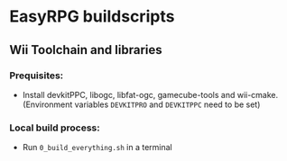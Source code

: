 # EasyRPG buildscripts

## Wii Toolchain and libraries

### Prequisites:

- Install devkitPPC, libogc, libfat-ogc, gamecube-tools and wii-cmake.
  (Environment variables `DEVKITPRO` and `DEVKITPPC` need to be set)

### Local build process:

- Run `0_build_everything.sh` in a terminal
